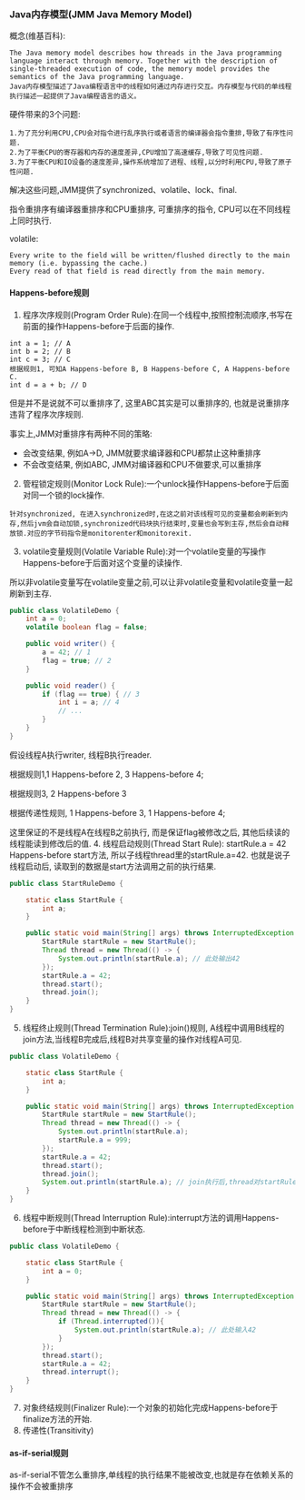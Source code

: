 ### Java内存模型(JMM Java Memory Model)
概念(维基百科):
```text
The Java memory model describes how threads in the Java programming language interact through memory. Together with the description of single-threaded execution of code, the memory model provides the semantics of the Java programming language.
Java内存模型描述了Java编程语言中的线程如何通过内存进行交互。内存模型与代码的单线程执行描述一起提供了Java编程语言的语义。
```

硬件带来的3个问题:
```text
1.为了充分利用CPU,CPU会对指令进行乱序执行或者语言的编译器会指令重排,导致了有序性问题.
2.为了平衡CPU的寄存器和内存的速度差异,CPU增加了高速缓存,导致了可见性问题.
3.为了平衡CPU和IO设备的速度差异,操作系统增加了进程、线程,以分时利用CPU,导致了原子性问题.
```

解决这些问题,JMM提供了synchronized、volatile、lock、final.

指令重排序有编译器重排序和CPU重排序, 可重排序的指令, CPU可以在不同线程上同时执行.

volatile:
```text
Every write to the field will be written/flushed directly to the main memory (i.e. bypassing the cache.)
Every read of that field is read directly from the main memory.
```

#### Happens-before规则
1. 程序次序规则(Program Order Rule):在同一个线程中,按照控制流顺序,书写在前面的操作Happens-before于后面的操作.
```
int a = 1; // A
int b = 2; // B
int c = 3; // C
根据规则1, 可知A Happens-before B, B Happens-before C, A Happens-before C.
int d = a + b; // D
```
但是并不是说就不可以重排序了, 这里ABC其实是可以重排序的, 也就是说重排序违背了程序次序规则.

事实上,JMM对重排序有两种不同的策略:

* 会改变结果, 例如A->D, JMM就要求编译器和CPU都禁止这种重排序
* 不会改变结果, 例如ABC, JMM对编译器和CPU不做要求,可以重排序
2. 管程锁定规则(Monitor Lock Rule):一个unlock操作Happens-before于后面对同一个锁的lock操作.
```text
针对synchronized, 在进入synchronized时,在这之前对该线程可见的变量都会刷新到内存,然后jvm会自动加锁,synchronized代码块执行结束时,变量也会写到主存,然后会自动释放锁.对应的字节码指令是monitorenter和monitorexit.
```
3. volatile变量规则(Volatile Variable Rule):对一个volatile变量的写操作Happens-before于后面对这个变量的读操作.

所以非volatile变量写在volatile变量之前,可以让非volatile变量和volatile变量一起刷新到主存.
```java
public class VolatileDemo {
    int a = 0;
    volatile boolean flag = false;

    public void writer() {
        a = 42; // 1
        flag = true; // 2
    }

    public void reader() {
        if (flag == true) { // 3
            int i = a; // 4
            // ...
        }
    }
}
```
假设线程A执行writer, 线程B执行reader.

根据规则1,1 Happens-before 2, 3 Happens-before 4;

根据规则3, 2 Happens-before 3

根据传递性规则, 1 Happens-before 3, 1 Happens-before 4;

这里保证的不是线程A在线程B之前执行, 而是保证flag被修改之后, 其他后续读的线程能读到修改后的值.
4. 线程启动规则(Thread Start Rule): startRule.a = 42 Happens-before start方法, 所以子线程thread里的startRule.a=42. 也就是说子线程启动后, 读取到的数据是start方法调用之前的执行结果.
```java
public class StartRuleDemo {

    static class StartRule {
        int a;
    }

    public static void main(String[] args) throws InterruptedException {
        StartRule startRule = new StartRule();
        Thread thread = new Thread(() -> {
            System.out.println(startRule.a); // 此处输出42
        });
        startRule.a = 42;
        thread.start();
        thread.join();
    }
}
```
5. 线程终止规则(Thread Termination Rule):join()规则, A线程中调用B线程的join方法,当线程B完成后,线程B对共享变量的操作对线程A可见.
```java
public class VolatileDemo {

    static class StartRule {
        int a;
    }

    public static void main(String[] args) throws InterruptedException {
        StartRule startRule = new StartRule();
        Thread thread = new Thread(() -> {
            System.out.println(startRule.a);
            startRule.a = 999;
        });
        startRule.a = 42;
        thread.start();
        thread.join();
        System.out.println(startRule.a); // join执行后,thread对startRule.a的修改对主线程可见,所以startRule.a=999
    }
}
```
6. 线程中断规则(Thread Interruption Rule):interrupt方法的调用Happens-before于中断线程检测到中断状态.
```java
public class VolatileDemo {

    static class StartRule {
        int a = 0;
    }

    public static void main(String[] args) throws InterruptedException {
        StartRule startRule = new StartRule();
        Thread thread = new Thread(() -> {
            if (Thread.interrupted()){
                System.out.println(startRule.a); // 此处输入42
            }
        });
        thread.start();
        startRule.a = 42;
        thread.interrupt();
    }
}
```
7. 对象终结规则(Finalizer Rule):一个对象的初始化完成Happens-before于finalize方法的开始.
8. 传递性(Transitivity)

#### as-if-serial规则
as-if-serial不管怎么重排序,单线程的执行结果不能被改变,也就是存在依赖关系的操作不会被重排序